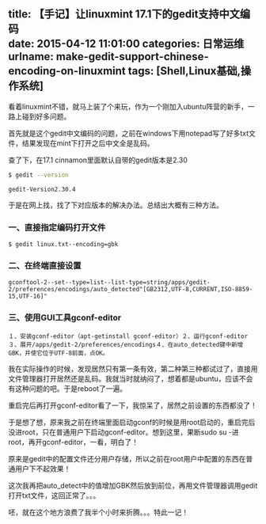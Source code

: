 title: 【手记】让linuxmint 17.1下的gedit支持中文编码  
date: 2015-04-12 11:01:00
categories: 日常运维
urlname: make-gedit-support-chinese-encoding-on-linuxmint
tags: [Shell,Linux基础,操作系统]
---
看着linuxmint不错，就马上装了个来玩，作为一个刚加入ubuntu阵营的新手，一路上碰到好多问题。

首先就是这个gedit中文编码的问题，之前在windows下用notepad写了好多txt文件，结果发现在mint下打开之后中文全是乱码。

查了下，在17.1 cinnamon里面默认自带的gedit版本是2.30

```bash
$ gedit --version
```

```
gedit-Version2.30.4
```

于是在网上找，找了下对应版本的解决办法。总结出大概有三种方法。

### 一、直接指定编码打开文件

<!--more-->

```
$ gedit linux.txt--encoding=gbk
```

### 二、在终端直接设置

```
gconftool-2--set--type=list--list-type=string/apps/gedit-2/preferences/encodings/auto_detected"[GB2312,UTF-8,CURRENT,ISO-8859-15,UTF-16]"
```

### 三、使用GUI工具gconf-editor

```
１、安装gconf-editor（apt-getinstall gconf-editor）２、运行gconf-editor３、展开/apps/gedit-2/preferences/encodings４、在auto_detected键中新增GBK，并使它位于UTF-8前面，点OK。
```

我在实际操作的时候，发现居然只有第一条有效，第二种第三种都试过了，直接用文件管理器打开居然还是乱码。我就当时就纳闷了，想着都是ubuntu，应该不会有这种问题的吧。于是reboot了一遍。

重启完后再打开gconf-editor看了一下，我惊呆了，居然之前设置的东西都没了！

于是想了想，原来我之前在终端里面启动gconf的时候是用root启动的，重启完后没进root，只在普通用户下启动gconf-editor。想到这里，果断sudo su -进root，再开gconf-editor，一看，明白了！

原来是gedit中的配置文件还分用户存储，所以之前在root用户中配置的东西在普通用户下不起效果！

这次我再把auto_detect中的值增加GBK然后放到前位，再用文件管理器调用gedit打开txt文件，这回正常了。。。

呸，就在这个地方浪费了我半个小时来折腾。。。特此一记！